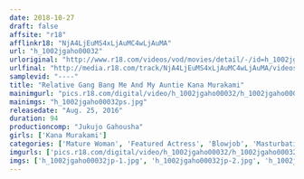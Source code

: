 ```yaml
---
date: 2018-10-27
draft: false
affsite: "r18"
afflinkr18: "NjA4LjEuMS4xLjAuMC4wLjAuMA"
url: "h_1002jgaho00032"
urloriginal: "http://www.r18.com/videos/vod/movies/detail/-/id=h_1002jgaho00032"
urlfinal: "http://media.r18.com/track/NjA4LjEuMS4xLjAuMC4wLjAuMA/videos/vod/movies/detail/-/id=h_1002jgaho00032"
samplevid: "----"
title: "Relative Gang Bang Me And My Auntie Kana Murakami"
mainimgurl: "pics.r18.com/digital/video/h_1002jgaho00032/h_1002jgaho00032ps.jpg"
mainimgs: "h_1002jgaho00032ps.jpg"
releasedate: "Aug. 25, 2016"
duration: 94
productioncomp: "Jukujo Gahousha"
girls: ['Kana Murakami']
categories: ['Mature Woman', 'Featured Actress', 'Blowjob', 'Masturbation']
imgurls: ['pics.r18.com/digital/video/h_1002jgaho00032/h_1002jgaho00032jp-1.jpg', 'pics.r18.com/digital/video/h_1002jgaho00032/h_1002jgaho00032jp-2.jpg', 'pics.r18.com/digital/video/h_1002jgaho00032/h_1002jgaho00032jp-3.jpg', 'pics.r18.com/digital/video/h_1002jgaho00032/h_1002jgaho00032jp-4.jpg', 'pics.r18.com/digital/video/h_1002jgaho00032/h_1002jgaho00032jp-5.jpg', 'pics.r18.com/digital/video/h_1002jgaho00032/h_1002jgaho00032jp-6.jpg', 'pics.r18.com/digital/video/h_1002jgaho00032/h_1002jgaho00032jp-7.jpg', 'pics.r18.com/digital/video/h_1002jgaho00032/h_1002jgaho00032jp-8.jpg', 'pics.r18.com/digital/video/h_1002jgaho00032/h_1002jgaho00032jp-9.jpg', 'pics.r18.com/digital/video/h_1002jgaho00032/h_1002jgaho00032jp-10.jpg', 'pics.r18.com/digital/video/h_1002jgaho00032/h_1002jgaho00032jp-11.jpg', 'pics.r18.com/digital/video/h_1002jgaho00032/h_1002jgaho00032jp-12.jpg', 'pics.r18.com/digital/video/h_1002jgaho00032/h_1002jgaho00032jp-13.jpg', 'pics.r18.com/digital/video/h_1002jgaho00032/h_1002jgaho00032jp-14.jpg', 'pics.r18.com/digital/video/h_1002jgaho00032/h_1002jgaho00032jp-15.jpg', 'pics.r18.com/digital/video/h_1002jgaho00032/h_1002jgaho00032jp-16.jpg', 'pics.r18.com/digital/video/h_1002jgaho00032/h_1002jgaho00032jp-17.jpg', 'pics.r18.com/digital/video/h_1002jgaho00032/h_1002jgaho00032jp-18.jpg', 'pics.r18.com/digital/video/h_1002jgaho00032/h_1002jgaho00032jp-19.jpg', 'pics.r18.com/digital/video/h_1002jgaho00032/h_1002jgaho00032jp-20.jpg']
imgs: ['h_1002jgaho00032jp-1.jpg', 'h_1002jgaho00032jp-2.jpg', 'h_1002jgaho00032jp-3.jpg', 'h_1002jgaho00032jp-4.jpg', 'h_1002jgaho00032jp-5.jpg', 'h_1002jgaho00032jp-6.jpg', 'h_1002jgaho00032jp-7.jpg', 'h_1002jgaho00032jp-8.jpg', 'h_1002jgaho00032jp-9.jpg', 'h_1002jgaho00032jp-10.jpg', 'h_1002jgaho00032jp-11.jpg', 'h_1002jgaho00032jp-12.jpg', 'h_1002jgaho00032jp-13.jpg', 'h_1002jgaho00032jp-14.jpg', 'h_1002jgaho00032jp-15.jpg', 'h_1002jgaho00032jp-16.jpg', 'h_1002jgaho00032jp-17.jpg', 'h_1002jgaho00032jp-18.jpg', 'h_1002jgaho00032jp-19.jpg', 'h_1002jgaho00032jp-20.jpg']
---
```

